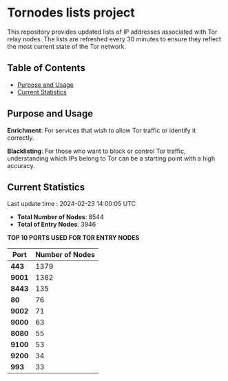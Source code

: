 # Tornodes lists project

This repository provides updated lists of IP addresses associated with Tor relay nodes. The lists are refreshed every 30 minutes to ensure they reflect the most current state of the Tor network.

## Table of Contents

- [Purpose and Usage](#purpose-and-usage)
- [Current Statistics](#current-statistics)


## Purpose and Usage

**Enrichment**: For services that wish to allow Tor traffic or identify it correctly.

**Blacklisting**: For those who want to block or control Tor traffic, understanding which IPs belong to Tor can be a starting point with a high accuracy.

## Current Statistics

Last update time : 2024-02-23 14:00:05 UTC

- **Total Number of Nodes**: 8544
- **Total of Entry Nodes**: 3946

**TOP 10 PORTS USED FOR TOR ENTRY NODES**

| **Port** | **Number of Nodes** |
|------|-----------------|
| **443**   | 1379  |
| **9001**   | 1362  |
| **8443**   | 135  |
| **80**   | 76  |
| **9002**   | 71  |
| **9000**   | 63  |
| **8080**   | 55  |
| **9100**   | 53  |
| **9200**   | 34  |
| **993**   | 33  |

